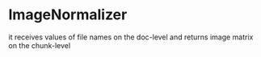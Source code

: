 # ImageNormalizer

it receives values of file names on the doc-level and returns image matrix on the chunk-level 